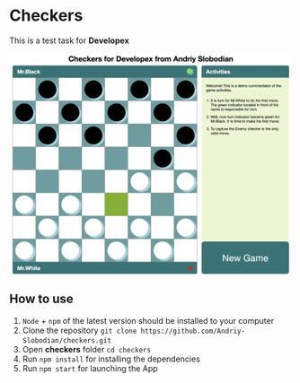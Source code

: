 # Checkers
This is a test task for **Developex**

![alt text](./public/preview.png)

## How to use
1. `Node` + `npm` of the latest version should be installed to your computer
2. Clone the repository `git clone https://github.com/Andriy-Slobodian/checkers.git`
3. Open **checkers** folder `cd checkers`
4. Run `npm install` for installing the dependencies
5. Run `npm start` for launching the App

